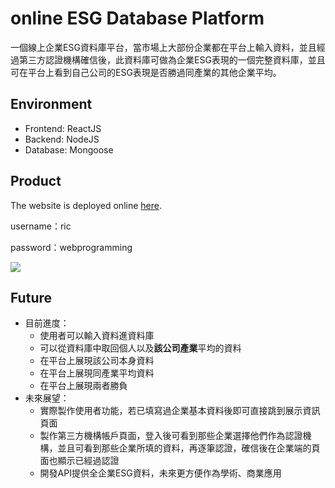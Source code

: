 # online ESG Database Platform

一個線上企業ESG資料庫平台，當市場上大部份企業都在平台上輸入資料，並且經過第三方認證機構確信後，此資料庫可做為企業ESG表現的一個完整資料庫，並且可在平台上看到自己公司的ESG表現是否勝過同產業的其他企業平均。

## Environment

- Frontend: ReactJS
- Backend: NodeJS
- Database: Mongoose

## Product

The website is deployed online [here](http://esgdbwebfinal.hopto.org:3300/).

username：ric

password：webprogramming

![](https://i.imgur.com/7jQAVsq.png)


## Future

- 目前進度：
    - 使用者可以輸入資料進資料庫
    - 可以從資料庫中取回個人以及**該公司產業**平均的資料
    - 在平台上展現該公司本身資料
    - 在平台上展現同產業平均資料
    - 在平台上展現兩者勝負
- 未來展望：
    - 實際製作使用者功能，若已填寫過企業基本資料後即可直接跳到展示資訊頁面
    - 製作第三方機構帳戶頁面，登入後可看到那些企業選擇他們作為認證機構，並且可看到那些企業所填的資料，再逐筆認證，確信後在企業端的頁面也顯示已經過認證
    - 開發API提供全企業ESG資料，未來更方便作為學術、商業應用
